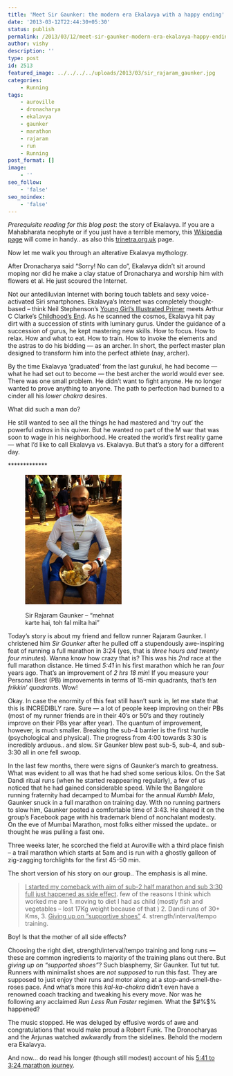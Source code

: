 ```yaml
---
title: 'Meet Sir Gaunker: the modern era Ekalavya with a happy ending'
date: '2013-03-12T22:44:30+05:30'
status: publish
permalink: /2013/03/12/meet-sir-gaunker-modern-era-ekalavya-happy-ending
author: vishy
description: ''
type: post
id: 2513
featured_image: ../../../../uploads/2013/03/sir_rajaram_gaunker.jpg
categories: 
    - Running
tags:
    - auroville
    - dronacharya
    - ekalavya
    - gaunker
    - marathon
    - rajaram
    - run
    - Running
post_format: []
image:
    - ''
seo_follow:
    - 'false'
seo_noindex:
    - 'false'
---
```

*Prerequisite reading for this blog post*: the story of Ekalavya. If you are a Mahabharata neophyte or if you just have a terrible memory, this [Wikipedia page](http://en.wikipedia.org/wiki/Ekalavya) will come in handy.. as also this [trinetra.org.uk](http://www.trinetra.org.uk/#/hindu-history-ekalavya/4541092700) page.

Now let me walk you through an alterative Ekalavya mythology.

After Dronacharya said “Sorry! No can do”, Ekalavya didn’t sit around moping nor did he make a clay statue of Dronacharya and worship him with flowers et al. He just scoured the Internet.

Not our antediluvian Internet with boring touch tablets and sexy voice-activated Siri smartphones. Ekalavya’s Internet was completely thought-based – think Neil Stephenson’s [Young Girl’s Illustrated Primer](http://www.amazon.com/Diamond-Age-Illustrated-Primer-Spectra/dp/0553380966/ref=sr_1_1?s=books&ie=UTF8&qid=1322224981&sr=1-1) meets Arthur C Clarke’s [Childhood’s End](http://www.amazon.com/Childhoods-End-Arthur-C-Clarke/dp/0345347951). As he scanned the cosmos, Ekalavya hit pay dirt with a succession of stints with luminary gurus. Under the guidance of a succession of gurus, he kept mastering new skills. How to focus. How to relax. How and what to eat. How to train. How to invoke the elements and the astras to do his bidding — as an archer. In short, the perfect master plan designed to transform him into the perfect athlete (nay, archer).

By the time Ekalavya ‘graduated’ from the last gurukul, he had become — what he had set out to become — the best archer the world would ever see. There was one small problem. He didn’t want to fight anyone. He no longer wanted to prove anything to anyone. The path to perfection had burned to a cinder all his *lower chakra* desires.

What did such a man do?

He still wanted to see all the things he had mastered and ‘try out’ the powerful *astras* in his quiver. But he wanted no part of the M war that was soon to wage in his neighborhood. He created the world’s first reality game — what I’d like to call Ekalavya vs. Ekalavya. But that’s a story for a different day.

\*\*\*\*\*\*\*\*\*\*\*\*\*

<figure aria-describedby="caption-attachment-2558" class="wp-caption alignleft" id="attachment_2558" style="width: 223px">

[![Sir Rajaram Gaunker - "mehnat karte hai, toh fal milta hai"](../../../../uploads/2013/03/sir_rajaram_gaunker.jpg)](http://www.ulaar.com/wp-content/uploads/2013/03/sir_rajaram_gaunker.jpg)<figcaption class="wp-caption-text" id="caption-attachment-2558">Sir Rajaram Gaunker – “mehnat karte hai, toh fal milta hai”</figcaption></figure>

Today’s story is about my friend and fellow runner Rajaram Gaunker. I christened him *Sir Gaunker* after he pulled off a stupendously awe-inspiring feat of running a full marathon in 3:24 (yes, that is *three hours and twenty four minutes*). Wanna know how crazy that is? This was his *2nd* race at the full marathon distance. He timed *5:41* in his first marathon which he ran *four* years ago. That’s an improvement of *2 hrs 18 min*! If you measure your Personal Best (PB) improvements in terms of 15-min quadrants, that’s *ten frikkin’ quadrants*. Wow!

Okay. In case the enormity of this feat still hasn’t sunk in, let me state that this is INCREDIBLY rare. Sure — a lot of people keep improving on their PBs (most of my runner friends are in their 40’s or 50’s and they routinely improve on their PBs year after year). The quantum of improvement, however, is much smaller. Breaking the sub-4 barrier is the first hurdle (psychological and physical). The progress from 4:00 towards 3:30 is incredibly arduous.. and slow. Sir Gaunker blew past sub-5, sub-4, and sub-3:30 all in one fell swoop.

In the last few months, there were signs of Gaunker’s march to greatness. What was evident to all was that he had shed some serious kilos. On the Sat Dandi ritual runs (when he started reappearing regularly), a few of us noticed that he had gained considerable speed. While the Bangalore running fraternity had decamped to Mumbai for the annual *Kumbh Mela*, Gaunker snuck in a full marathon on training day. With no running partners to slow him, Gaunker posted a comfortable time of 3:43. He shared it on the group’s Facebook page with his trademark blend of nonchalant modesty. On the eve of Mumbai Marathon, most folks either missed the update.. or thought he was pulling a fast one.

Three weeks later, he scorched the field at Auroville with a third place finish – a trail marathon which starts at 5am and is run with a ghostly galleon of zig-zagging torchlights for the first 45-50 min.

The short version of his story on our group.. The emphasis is all mine.

> <span style="text-decoration: underline;">I started my comeback with aim of sub-2 half marathon and sub 3:30 full just happened as side effect</span>. few of the reasons I think which worked me are 1. moving to diet I had as child (mostly fish and vegetables – lost 17Kg weight because of that ) 2. Dandi runs of 30+ Kms, 3. <span style="text-decoration: underline;">Giving up on “supportive shoes”</span> 4. strength/interval/tempo training.

Boy! Is that the mother of all side effects?

Choosing the right diet, strength/interval/tempo training and long runs — these are common ingredients to majority of the training plans out there. But *giving up on “supported shoes”*? Such blasphemy, Sir Gaunker. Tut tut tut. Runners with minimalist shoes are *not supposed* to run this fast. They are supposed to just enjoy their runs and motor along at a stop-and-smell-the-roses pace. And what’s more this *kal-ka-chokra* didn’t even have a renowned coach tracking and tweaking his every move. Nor was he following any acclaimed *Run Less Run Faster* regimen. What the $#%$% happened?

The music stopped. He was deluged by effusive words of awe and congratulations that would make proud a Robert Funk. The Dronocharyas and the Arjunas watched awkwardly from the sidelines. Behold the modern era Ekalavya.

And now… do read his longer (though still modest) account of his [5:41 to 3:24 marathon journey](http://rajar.am/post/43463306664/5-41-to-3-24-my-marathon-journey).

